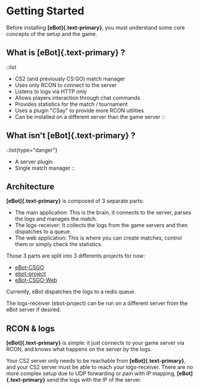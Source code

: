 # Getting Started

Before installing **[eBot]{.text-primary}**, you must understand some core concepts of the setup and the game.

## What is **[eBot]{.text-primary}** ?

::list
- CS2 (and previously CS:GO) match manager
- Uses only RCON to connect to the server
- Listens to logs via HTTP only
- Allows players interaction through chat commands
- Provides statistics for the match / tournament
- Uses a plugin "CSay" to provide more RCON utilities
- Can be installed on a different server than the game server
::


## What isn't **[eBot]{.text-primary}** ?

::list{type="danger"}
- A server plugin
- Single match manager
::

## Architecture

**[eBot]{.text-primary}** is composed of 3 separate parts:

- The main application: This is the brain, it connects to the server, parses the logs and manages the match.
- The logs-receiver: It collects the logs from the game servers and then dispatches to a queue.
- The web application: This is where you can create matches, control them or simply check the statistics.

Those 3 parts are split into 3 differents projects for now:

- [eBot-CSGO](https://github.com/deStrO/eBot-CSGO)
- [ebot-project](https://github.com/deStrO/ebot-project)
- [eBot-CSGO-Web](https://github.com/deStrO/eBot-CSGO-Web)

Currently, eBot dispatches the logs to a redis queue.

The logs-receiver (ebot-project) can be run on a different server from the eBot server if desired.

## RCON & logs

**[eBot]{.text-primary}** is simple: it just connects to your game server via RCON, and knows what happens on the server by the logs.

Your CS2 server only needs to be reachable from **[eBot]{.text-primary}**, and your CS2 server must be able to reach your logs-receiver. 
There are no more complex setup due to UDP forwarding or pain with IP mapping, **[eBot]{.text-primary}** send the logs with the IP of the server.
